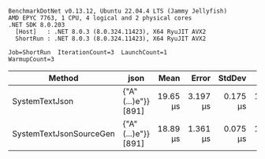 ```

BenchmarkDotNet v0.13.12, Ubuntu 22.04.4 LTS (Jammy Jellyfish)
AMD EPYC 7763, 1 CPU, 4 logical and 2 physical cores
.NET SDK 8.0.203
  [Host]   : .NET 8.0.3 (8.0.324.11423), X64 RyuJIT AVX2
  ShortRun : .NET 8.0.3 (8.0.324.11423), X64 RyuJIT AVX2

Job=ShortRun  IterationCount=3  LaunchCount=1  
WarmupCount=3  

```
| Method                  | json                | Mean     | Error    | StdDev   | Min      | Max      | Gen0   | Allocated |
|------------------------ |-------------------- |---------:|---------:|---------:|---------:|---------:|-------:|----------:|
| SystemTextJson          | {&quot;A&quot;(...)e&quot;}} [891] | 19.65 μs | 3.197 μs | 0.175 μs | 19.45 μs | 19.78 μs | 0.0305 |   3.19 KB |
| SystemTextJsonSourceGen | {&quot;A&quot;(...)e&quot;}} [891] | 18.89 μs | 1.361 μs | 0.075 μs | 18.83 μs | 18.98 μs | 0.0305 |   3.19 KB |
